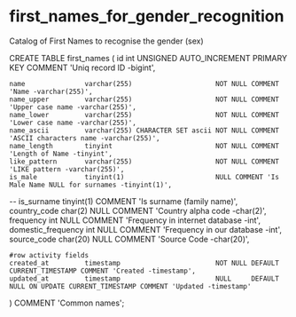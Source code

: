 # first_names_for_gender_recognition
Catalog of First Names to recognise the gender (sex)

CREATE TABLE first_names
(
    id                 int UNSIGNED AUTO_INCREMENT PRIMARY KEY COMMENT 'Uniq record ID -bigint',

    name               varchar(255)                     NOT NULL COMMENT 'Name -varchar(255)',
    name_upper         varchar(255)                     NOT NULL COMMENT 'Upper case name -varchar(255)',
    name_lower         varchar(255)                     NOT NULL COMMENT 'Lower case name -varchar(255)',
    name_ascii         varchar(255) CHARACTER SET ascii NOT NULL COMMENT 'ASCII characters name -varchar(255)',
    name_length        tinyint                          NOT NULL COMMENT 'Length of Name -tinyint',
    like_pattern       varchar(255)                     NOT NULL COMMENT 'LIKE pattern -varchar(255)',
    is_male            tinyint(1)                       NULL COMMENT 'Is Male Name NULL for surnames -tinyint(1)',
--    is_surname   tinyint(1) COMMENT 'Is surname (family name)',
    country_code       char(2)                          NULL COMMENT 'Country alpha code -char(2)',
    frequency          int                              NULL COMMENT 'Frequency in internet database -int',
    domestic_frequency int                              NULL COMMENT 'Frequency in our database -int',
    source_code        char(20)                         NULL COMMENT 'Source Code -char(20)',

    #row activity fields
    created_at         timestamp                        NOT NULL DEFAULT CURRENT_TIMESTAMP COMMENT 'Created -timestamp',
    updated_at         timestamp                        NULL     DEFAULT NULL ON UPDATE CURRENT_TIMESTAMP COMMENT 'Updated -timestamp'
) COMMENT 'Common names';

